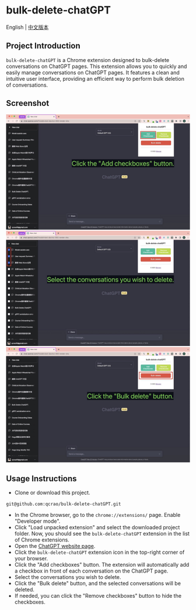 # bulk-delete-chatGPT

English | [中文版本](./README-CN.md)

## Project Introduction

`bulk-delete-chatGPT` is a Chrome extension designed to bulk-delete conversations on ChatGPT pages. This extension allows you to quickly and easily manage conversations on ChatGPT pages. It features a clean and intuitive user interface, providing an efficient way to perform bulk deletion of conversations.

## Screenshot

![](./assets/1.jpg) ![](./assets/2.jpg) ![](./assets/3.jpg)

## Usage Instructions

- Clone or download this project.

```shell
git@github.com:qcrao/bulk-delete-chatGPT.git
```

- In the Chrome browser, go to the `chrome://extensions/` page. Enable "Developer mode".
- Click "Load unpacked extension" and select the downloaded project folder. Now, you should see the `bulk-delete-chatGPT` extension in the list of Chrome extensions.
- Open the [ChatGPT website page](https://chat.openai.com/).
- Click the `bulk-delete-chatGPT` extension icon in the top-right corner of your browser.
- Click the "Add checkboxes" button. The extension will automatically add a checkbox in front of each conversation on the ChatGPT page.
- Select the conversations you wish to delete.
- Click the "Bulk delete" button, and the selected conversations will be deleted.
- If needed, you can click the "Remove checkboxes" button to hide the checkboxes.
